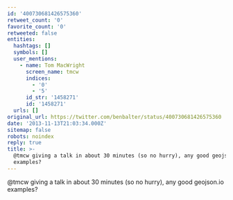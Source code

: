 ```yaml
---
id: '400730681426575360'
retweet_count: '0'
favorite_count: '0'
retweeted: false
entities:
  hashtags: []
  symbols: []
  user_mentions:
    - name: Tom MacWright
      screen_name: tmcw
      indices:
        - '0'
        - '5'
      id_str: '1458271'
      id: '1458271'
  urls: []
original_url: https://twitter.com/benbalter/status/400730681426575360
date: '2013-11-13T21:03:34.000Z'
sitemap: false
robots: noindex
reply: true
title: >-
  @tmcw giving a talk in about 30 minutes (so no hurry), any good geojson.io
  examples?
---
```


@tmcw giving a talk in about 30 minutes (so no hurry), any good geojson.io examples?